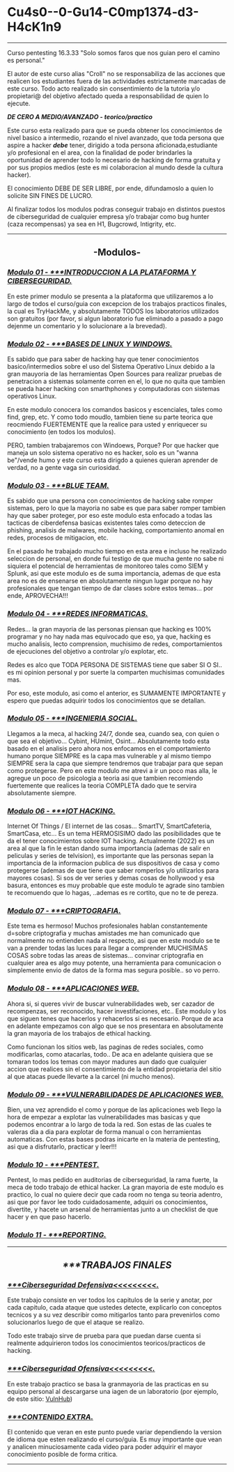 
# Cu4s0--0-Gu14-C0mp1374-d3-H4cK1n9
****************************************************************************

Curso pentesting 16.3.33
"Solo somos faros que nos guian pero el camino es personal."

El autor de este curso alias "Croll" no se responsabiliza de 
las acciones que realicen los estudiantes fuera 
de las actividades estrictamente marcadas de este curso. 
Todo acto realizado sin consentimiento de la tutoria y/o propietari@ del objetivo afectado queda 
a responsabilidad de quien lo ejecute.

***DE CERO A MEDIO/AVANZADO - teorico/practico***

Este curso esta realizado para que se pueda obtener los conocimientos de nivel basico a intermedio, rozando el nivel avanzado, que toda persona que aspire a hacker <b><i>debe</b></i> tener, dirigido a toda persona aficionada,estudiante y/o profesional en el area, con la finalidad de poder brindarles la oportunidad de aprender todo lo necesario de hacking de forma gratuita y por sus propios medios (este es mi colaboracion al mundo desde la cultura hacker).

El conocimiento DEBE DE SER LIBRE, por ende, difundamoslo a quien lo solicite SIN FINES DE LUCRO.

Al finalizar todos los modulos podras conseguir trabajo en distintos puestos de ciberseguridad de cualquier empresa y/o trabajar como bug hunter (caza recompensas) ya sea en H1, Bugcrowd, Intigrity, etc.

****************************************************************************

<H2><div align="center"> -Modulos- </div></H2>

<H3><i><a href="https://github.com/Croll1312/Cu4s0-Y-0-Gu14-C0mp1374-d3-H4cK1n9/blob/main/M0du10-1-1NTR0DUCC10N" hover>Modulo 01 - ***INTRODUCCION A LA PLATAFORMA Y CIBERSEGURIDAD.</a></i></H3>

En este primer modulo se presenta a la plataforma que utilizaremos a lo largo de todos el curso/guia con excepcion de los trabajos practicos finales, la cual es TryHackMe, y absolutamente TODOS los laboratorios utilizados son gratuitos (por favor, si algun laboratorio fue eliminado a pasado a pago dejenme un comentario y lo solucionare a la brevedad).


<H3><i><a href="https://github.com/Croll1312/Cu4s0-Y-0-Gu14-C0mp1374-d3-H4cK1n9/blob/main/M0DU10-2-B4535%20L1NUX-W1ND0W2">Modulo 02 - ***BASES DE LINUX Y WINDOWS.</a></i></H3>

Es sabido que para saber de hacking hay que tener conocimientos basico/intermedios sobre el uso del Sistema Operativo Linux debido a la gran mauyoria de las herramientas Open Sources para realizar pruebas de penetracion a sistemas solamente corren en el, lo que no quita que tambien se pueda hacer hacking con smarthphones y computadoras con sistemas operativos Linux.

En este modulo conocera los comandos basicos y escenciales, tales como find, grep, etc. Y como todo moudlo, tambien tiene su parte teorica que reocmiendo FUERTEMENTE que la realice para usted y enriquecer su conocimiento (en todos los modulos).

PERO, tambien trabajaremos con Windoews, Porque? Por que hacker que maneja un solo sistema operativo no es hacker, solo es un "wanna be"/vende humo y este curso esta dirigdo a quienes quieran aprender de verdad, no a gente vaga sin curiosidad.

<H3><i><a href="https://github.com/Croll1312/Cu4s0-Y-0-Gu14-C0mp1374-d3-H4cK1n9/blob/main/M0DU10-3-BLU3T34M">Modulo 03 - ***BLUE TEAM.</a></i></H3>

Es sabido que una persona con conocimientos de hacking sabe romper sistemas, pero lo que la mayoria no sabe es que para saber romper tambien hay que saber proteger, por eso este modulo esta enfocado a todas las tacticas de ciberdefensa basicas existentes tales como deteccion de phishing, analisis de malwares, mobile hacking, comportamiento anomal en redes, procesos de mitigacion, etc.

En el pasado he trabajado mucho tiempo en esta area e incluso he realizado seleccion de personal, en donde fui testigo de que mucha gente no sabe ni siquiera el potencial de herramientas de monitoreo tales como SIEM y Splunk, asi que este modulo es de suma importancia, ademas de que esta area no es de ensenarse en absolutamente ningun lugar porque no hay profesionales que tengan tiempo de dar clases sobre estos temas... por ende, APROVECHA!!!

<H3><i><a href="https://github.com/Croll1312/Cu4s0-Y-0-Gu14-C0mp1374-d3-H4cK1n9/blob/main/M0DU10-4-R3D35">Modulo 04 - ***REDES INFORMATICAS.</a></i></H3>

Redes... la gran mayoria de las personas piensan que hacking es 100% programar y no hay nada mas equivocado que eso, ya que, hacking es mucho analisis, lecto comprension, muchisimo de redes, comportamientos de ejecuciones del objetivo a controlar y/o explotar, etc.

Redes es alco que TODA PERSONA DE SISTEMAS tiene que saber SI O SI.. es mi opinion personal y por suerte la comparten muchisimas comunidades mas.

Por eso, este modulo, asi como el anterior, es SUMAMENTE IMPORTANTE y espero que puedas adquirir todos los conocimientos que se detallan.

<H3><i><a href="https://github.com/Croll1312/Cu4s0-Y-0-Gu14-C0mp1374-d3-H4cK1n9/blob/main/M0DU10-5-1N63N13414-S0C141">Modulo 05 - ***INGENIERIA SOCIAL.</a></i></H3>

Llegamos a la meca, al hacking 24/7, donde sea, cuando sea, con quien o que sea el objetivo...
Cybint, HUmint, Osint... Absolutamente todo esta basado en el analisis pero ahora nos enfocamos en el comportamiento humano porque SIEMPRE es la capa mas vulnerable y al mismo tiempo SIEMPRE sera la capa que siempre tendremos que trabajar para que sepan como protegerse.
Pero en este modulo me atrevi a ir un poco mas alla, le agregue un poco de psicologia a teoria asi que tambien recomiendo fuertemente que realices la teoria COMPLETA dado que te servira absolutamente siempre.

<H3><i><a href="https://github.com/Croll1312/Cu4s0-Y-0-Gu14-C0mp1374-d3-H4cK1n9/blob/main/M0DU10-6-107">Modulo 06 - ***IOT HACKING.</a></i></H3>

Internet Of Things / El internet de las cosas... SmartTV, SmartCafeteria, SmartCasa, etc... Es un tema HERMOSISIMO dado las posibilidades que te da el tener conocimientos sobre IOT hacking. Actualmente (2022) es un area al que la fin le estan dando suma importancia (ademas de salir en peliculas y series de telvision), es importante que las personas sepan la importancia de la informacion publica de sus dispositivos de casa y como protegerse (ademas de que tiene que saber romperlos y/o utilizarlos para mayores cosas). Si sos de ver series y demas cosas de hollywood y esa basura, entonces es muy probable que este modulo te agrade sino tambien te recomuendo que lo hagas, ..ademas es re cortito, que no te de pereza.

<H3><i><a href="https://github.com/Croll1312/Cu4s0-Y-0-Gu14-C0mp1374-d3-H4cK1n9/blob/main/M0DU10-7-C41970644F14">Modulo 07 - ***CRIPTOGRAFIA.</a></i></H3>

Este tema es hermoso! Muchos profesionales hablan constantemente d=sobre criptografia y muchas amistades me han comunicado que normalmente no entienden nada al respecto, asi que en este modulo se te van a prender todas las luces para llegar a comprender MUCHISIMAS COSAS sobre todas las areas de sistemas... convinar criptografia en cualquier area es algo muy potente, una herramienta para comunicacion o simplemente envio de datos de la forma mas segura posible.. so vo perro.

<H3><i><a href="https://github.com/Croll1312/Cu4s0-Y-0-Gu14-C0mp1374-d3-H4cK1n9/blob/main/M0DU10-8-4PL1C4C10N35-W3B">Modulo 08 - ***APLICACIONES WEB.</a></i></H3>

Ahora si, si queres vivir de buscar vulnerabilidades web, ser cazador de recompenzas, ser reconocido, hacer investifaciones, etc.. Este modulo y los que siguen tenes que hacerlos y rehacerlos si es necesario. Porque de aca en adelante empezamos con algo que se nos presentara en absolutamente la gran mayoria de los trabajos de ethical hacking.

Como funcionan los sitios web, las paginas de redes sociales, como modificarlas, como atacarlas, todo.. De aca en adelante quisiera que se tomaran todos los temas con mayor madures aun dado que cualquier accion que realices sin el consentimiento de la entidad propietaria del sitio al que atacas puede llevarte a la carcel (ni mucho menos).

<H3><i><a href="https://github.com/Croll1312/Cu4s0-Y-0-Gu14-C0mp1374-d3-H4cK1n9/blob/main/M0DU10-9-VULN3R4V1L1D4D35-499-W38">Modulo 09 - ***VULNERABILIDADES DE APLICACIONES WEB.</a></i></H3>

Bien, una vez aprendido el como y porque de las aplicaciones web llego la hora de empezar a explotar las vulnerabilidades mas basicas y que podemos encontrar a lo largo de toda la red. Son estas de las cuales te valeras dia a dia para explotar de forma manual o con herramientas automaticas. Con estas bases podras inicarte en la materia de pentesting, asi que a disfrutarlo, practicar y leer!!!

<H3><i><a href="https://github.com/Croll1312/Cu4s0-Y-0-Gu14-C0mp1374-d3-H4cK1n9/blob/main/M0DU10-10-P3NT357">Modulo 10 - ***PENTEST.</a></i></H3>

Pentest, lo mas pedido en auditorias de ciberseguridad, la rama fuerte, la meca de todo trabajo de ethical hacker. La gran mayoria de este modulo es practico, lo cual no quiere decir que cada room no tenga su teoria adentro, asi que por favor lee todo cuidadosamente, adquiri os conocimientos, divertite, y hacete un arsenal de herramientas junto a un checklist de que hacer y en que paso hacerlo.

<H3><i><a href="https://github.com/Croll1312/Cu4s0-Y-0-Gu14-C0mp1374-d3-H4cK1n9/blob/main/M0DU10-11-R390471N6">Modulo 11 - ***REPORTING.</a></i></H3>



****************************************************************************

<H2><i><div align="center"> ***TRABAJOS FINALES </div></i></H2>

<H3><i><a href="https://github.com/Croll1312/Cu4s0-Y-0-Gu14-C0mp1374-d3-H4cK1n9/blob/main/TR484J0-F1N41-D3F3N54">***Ciberseguridad Defensiva<<<<<<<<<.</a></i></H3>
  
 Este trabajo consiste en ver todos los capitulos de la serie y anotar, por cada capitulo, cada ataque que ustedes detecte, explicarlo con conceptos tecnicos y a su vez describir como mitigarlos tanto para prevenirlos como solucionarlos luego de que el ataque se realizo.
  
 Todo este trabajo sirve de prueba para que puedan darse cuenta si realmente adquirieron todos los conocimientos teoricos/practicos de hacking.

<H3><i><a href="https://github.com/Croll1312/Cu4s0-Y-0-Gu14-C0mp1374-d3-H4cK1n9/blob/main/TR484J0-F1N41-0F3N51V0">***Ciberseguridad Ofensiva<<<<<<<<<.</a></i></H3>
  
 En este trabajo practico se basa la granmayoria de las practicas en su equipo personal al descargarse una iagen de un laboratorio (por ejemplo, de este sitio: <a href="https://www.vulnhub.com/">VulnHub</a>)

<H3><i><a href="https://github.com/Croll1312/Cu4s0-Y-0-Gu14-C0mp1374-d3-H4cK1n9/blob/main/C0N73N1D0-3XT44">***CONTENIDO EXTRA.</a></i></H3>
  
El contenido que veran en este punto puede variar dependiendo la version de idioma que esten realizando el curso/guia.
Es muy importante que vean y analicen minuciosamente cada video para poder adquirir el mayor conocimiento posible de forma critica.
  
  ****************************************************************************

